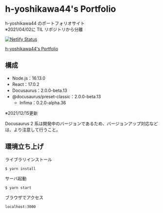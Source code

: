 # h-yoshikawa44's Portfolio
h-yoshikawa44 のポートフォリオサイト  
※2021/04/02に TIL リポジトリから分離

[![Netlify Status](https://api.netlify.com/api/v1/badges/8af81460-1140-4eb4-823d-56a99af5353a/deploy-status)](https://app.netlify.com/sites/h-yoshikawa44-portfolio/deploys)

[h-yoshikawa44's Portfolio](https://h-yoshikawa44.com/)
## 構成
- Node.js：16.13.0
- React：17.0.2
- Docusaurus：2.0.0-beta.13
- @docusaurus/preset-classic：2.0.0-beta.13
  - Infima：0.2.0-alpha.36

※2021/12/15更新

Docusaurus 2 系は開発中のバージョンであるため、バージョンアップ対応などは、より注意して行うこと。

## 環境立ち上げ
ライブラリインストール
```
$ yarn install
```

サーバ起動
```
$ yarn start
```

ブラウザでアクセス
```
localhost:3000
```
